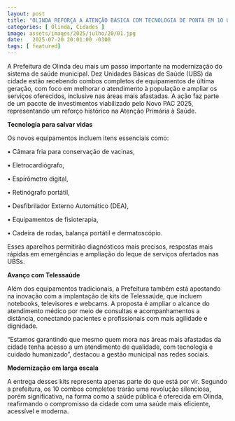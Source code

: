 ```yaml
---
layout: post
title: "OLINDA REFORÇA A ATENÇÃO BÁSICA COM TECNOLOGIA DE PONTA EM 10 UBSs POR MEIO DO NOVO PAC 2025"
categories: [ Olinda, Cidades ]
image: assets/images/2025/julho/20/01.jpg
date:   2025-07-20 20:01:00 -0300
tags: [ featured]
---
```

A Prefeitura de Olinda deu mais um passo importante na modernização do sistema de saúde municipal. Dez Unidades Básicas de Saúde (UBS) da cidade estão recebendo combos completos de equipamentos de última geração, com foco em melhorar o atendimento à população e ampliar os serviços oferecidos, inclusive nas áreas mais afastadas. A ação faz parte de um pacote de investimentos viabilizado pelo Novo PAC 2025, representando um reforço histórico na Atenção Primária à Saúde.

**Tecnologia para salvar vidas**

Os novos equipamentos incluem itens essenciais como:

•	Câmara fria para conservação de vacinas,

•	Eletrocardiógrafo,

•	Espirômetro digital,

•	Retinógrafo portátil,

•	Desfibrilador Externo Automático (DEA),

•	Equipamentos de fisioterapia,

•	Cadeira de rodas, balança portátil e dermatoscópio.

Esses aparelhos permitirão diagnósticos mais precisos, respostas mais rápidas em emergências e ampliação do leque de serviços ofertados nas UBSs.

**Avanço com Telessaúde**

Além dos equipamentos tradicionais, a Prefeitura também está apostando na inovação com a implantação de kits de Telessaúde, que incluem notebooks, televisores e webcams. A proposta é ampliar o alcance do atendimento médico por meio de consultas e acompanhamentos a distância, conectando pacientes e profissionais com mais agilidade e dignidade.

“Estamos garantindo que mesmo quem mora nas áreas mais afastadas da cidade tenha acesso a um atendimento de qualidade, com tecnologia e cuidado humanizado”, destacou a gestão municipal nas redes sociais.

**Modernização em larga escala**

A entrega desses kits representa apenas parte do que está por vir. Segundo a prefeitura, os 10 combos completos trarão uma revolução silenciosa, porém significativa, na forma como a saúde pública é oferecida em Olinda, reafirmando o compromisso da cidade com uma saúde mais eficiente, acessível e moderna.